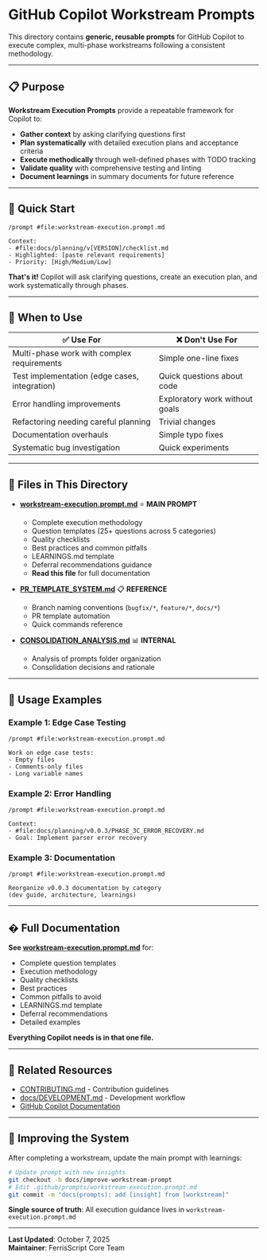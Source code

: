 # GitHub Copilot Workstream Prompts

This directory contains **generic, reusable prompts** for GitHub Copilot to execute complex, multi-phase workstreams following a consistent methodology.

---

## 📋 Purpose

**Workstream Execution Prompts** provide a repeatable framework for Copilot to:

- **Gather context** by asking clarifying questions first
- **Plan systematically** with detailed execution plans and acceptance criteria
- **Execute methodically** through well-defined phases with TODO tracking
- **Validate quality** with comprehensive testing and linting
- **Document learnings** in summary documents for future reference

---

## 🚀 Quick Start

```
/prompt #file:workstream-execution.prompt.md

Context:
- #file:docs/planning/v[VERSION]/checklist.md
- Highlighted: [paste relevant requirements]
- Priority: [High/Medium/Low]
```

**That's it!** Copilot will ask clarifying questions, create an execution plan, and work systematically through phases.

---

## 🎯 When to Use

| ✅ Use For | ❌ Don't Use For |
|------------|------------------|
| Multi-phase work with complex requirements | Simple one-line fixes |
| Test implementation (edge cases, integration) | Quick questions about code |
| Error handling improvements | Exploratory work without goals |
| Refactoring needing careful planning | Trivial changes |
| Documentation overhauls | Simple typo fixes |
| Systematic bug investigation | Quick experiments |

---

## 📂 Files in This Directory

- **[workstream-execution.prompt.md](./workstream-execution.prompt.md)** ⭐ **MAIN PROMPT**
  - Complete execution methodology
  - Question templates (25+ questions across 5 categories)
  - Quality checklists
  - Best practices and common pitfalls
  - LEARNINGS.md template
  - Deferral recommendations guidance
  - **Read this file** for full documentation

- **[PR_TEMPLATE_SYSTEM.md](./PR_TEMPLATE_SYSTEM.md)** 📋 **REFERENCE**
  - Branch naming conventions (`bugfix/*`, `feature/*`, `docs/*`)
  - PR template automation
  - Quick commands reference

- **[CONSOLIDATION_ANALYSIS.md](./CONSOLIDATION_ANALYSIS.md)** 📊 **INTERNAL**
  - Analysis of prompts folder organization
  - Consolidation decisions and rationale

---

## 📖 Usage Examples

### Example 1: Edge Case Testing

```
/prompt #file:workstream-execution.prompt.md

Work on edge case tests:
- Empty files
- Comments-only files
- Long variable names
```

### Example 2: Error Handling

```
/prompt #file:workstream-execution.prompt.md

Context:
- #file:docs/planning/v0.0.3/PHASE_3C_ERROR_RECOVERY.md
- Goal: Implement parser error recovery
```

### Example 3: Documentation

```
/prompt #file:workstream-execution.prompt.md

Reorganize v0.0.3 documentation by category
(dev guide, architecture, learnings)
```

---

## � Full Documentation

**See [workstream-execution.prompt.md](./workstream-execution.prompt.md)** for:

- Complete question templates
- Execution methodology
- Quality checklists
- Best practices
- Common pitfalls to avoid
- LEARNINGS.md template
- Deferral recommendations
- Detailed examples

**Everything Copilot needs is in that one file.**

---

## 🔗 Related Resources

- [CONTRIBUTING.md](../../CONTRIBUTING.md) - Contribution guidelines
- [docs/DEVELOPMENT.md](../../docs/DEVELOPMENT.md) - Development workflow
- [GitHub Copilot Documentation](https://docs.github.com/en/copilot)

---

## 🤝 Improving the System

After completing a workstream, update the main prompt with learnings:

```bash
# Update prompt with new insights
git checkout -b docs/improve-workstream-prompt
# Edit .github/prompts/workstream-execution.prompt.md
git commit -m "docs(prompts): add [insight] from [workstream]"
```

**Single source of truth**: All execution guidance lives in `workstream-execution.prompt.md`

---

**Last Updated**: October 7, 2025  
**Maintainer**: FerrisScript Core Team
